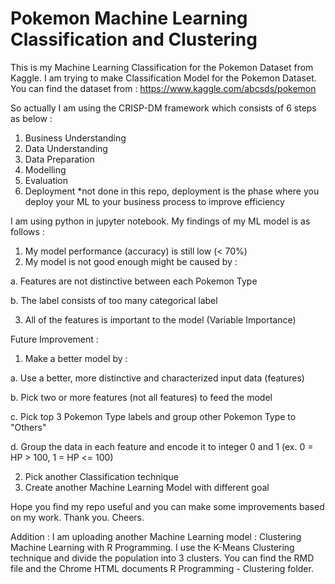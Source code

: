 # Pokemon Machine Learning Classification and Clustering
This is my Machine Learning Classification for the Pokemon Dataset from Kaggle. I am trying to make Classification Model for the Pokemon Dataset. You can find the dataset from :
https://www.kaggle.com/abcsds/pokemon

So actually I am using the CRISP-DM framework which consists of 6 steps as below :
1. Business Understanding
2. Data Understanding
3. Data Preparation
4. Modelling
5. Evaluation
6. Deployment *not done in this repo, deployment is the phase where you deploy your ML to your business process to improve efficiency

I am using python in jupyter notebook. My findings of my ML model is as follows :
1. My model performance (accuracy) is still low (< 70%)
2. My model is not good enough might be caused by :

a. Features are not distinctive between each Pokemon Type

b. The label consists of too many categorical label

3. All of the features is important to the model (Variable Importance)

Future Improvement :
1. Make a better model by :

a. Use a better, more distinctive and characterized input data (features)

b. Pick two or more features (not all features) to feed the model

c. Pick top 3 Pokemon Type labels and group other Pokemon Type to "Others"

d. Group the data in each feature and encode it to integer 0 and 1 (ex. 0 = HP > 100, 1 = HP <= 100)

2. Pick another Classification technique
3. Create another Machine Learning Model with different goal


Hope you find my repo useful and you can make some improvements based on my work. Thank you. Cheers.


Addition : I am uploading another Machine Learning model : Clustering Machine Learning with R Programming. I use the K-Means Clustering technique and divide the population into 3 clusters. You can find the RMD file and the Chrome HTML documents R Programming - Clustering folder.
